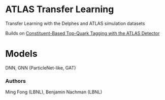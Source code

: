 # ATLAS Transfer Learning
Transfer Learning with the Delphes and ATLAS simulation datasets

Builds on [Constituent-Based Top-Quark Tagging with the ATLAS Detector](https://cds.cern.ch/record/2825328/files/ATL-PHYS-PUB-2022-039.pdf)

# Models
DNN, GNN (ParticleNet-like, GAT)

### Authors
Ming Fong (LBNL), Benjamin Nachman (LBNL)
